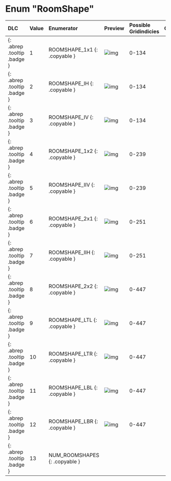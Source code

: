 # Enum "RoomShape"
|DLC|Value|Enumerator|Preview|Possible Gridindicies|Comment|
|:--|:--|:--|:--|:--|:--|
|[ ](#){: .abrep .tooltip .badge }|1 |ROOMSHAPE_1x1 {: .copyable } | ![img](../rep/../rep/images/roomshapes/1.png) | 0-134 | 
|[ ](#){: .abrep .tooltip .badge }|2 |ROOMSHAPE_IH {: .copyable } | ![img](../rep/../rep/images/roomshapes/2.png) | 0-134 | 
|[ ](#){: .abrep .tooltip .badge }|3 |ROOMSHAPE_IV {: .copyable } | ![img](../rep/../rep/images/roomshapes/3.png) | 0-134 | 
|[ ](#){: .abrep .tooltip .badge }|4 |ROOMSHAPE_1x2 {: .copyable } | ![img](../rep/../rep/images/roomshapes/4.png) | 0-239 | 
|[ ](#){: .abrep .tooltip .badge }|5 |ROOMSHAPE_IIV {: .copyable } | ![img](../rep/../rep/images/roomshapes/5.png) | 0-239 | 
|[ ](#){: .abrep .tooltip .badge }|6 |ROOMSHAPE_2x1 {: .copyable } | ![img](../rep/../rep/images/roomshapes/6.png) | 0-251 | 
|[ ](#){: .abrep .tooltip .badge }|7 |ROOMSHAPE_IIH {: .copyable } | ![img](../rep/../rep/images/roomshapes/7.png) | 0-251 | 
|[ ](#){: .abrep .tooltip .badge }|8 |ROOMSHAPE_2x2 {: .copyable } | ![img](../rep/../rep/images/roomshapes/8.png) | 0-447 | 
|[ ](#){: .abrep .tooltip .badge }|9 |ROOMSHAPE_LTL {: .copyable } | ![img](../rep/../rep/images/roomshapes/9.png) | 0-447 | 
|[ ](#){: .abrep .tooltip .badge }|10 |ROOMSHAPE_LTR {: .copyable } | ![img](../rep/../rep/images/roomshapes/10.png) | 0-447 | 
|[ ](#){: .abrep .tooltip .badge }|11 |ROOMSHAPE_LBL {: .copyable } | ![img](../rep/../rep/images/roomshapes/11.png) | 0-447 | 
|[ ](#){: .abrep .tooltip .badge }|12 |ROOMSHAPE_LBR {: .copyable } | ![img](../rep/../rep/images/roomshapes/12.png) | 0-447 | 
|[ ](#){: .abrep .tooltip .badge }|13 |NUM_ROOMSHAPES {: .copyable } |  |  | 